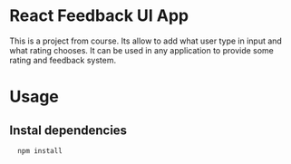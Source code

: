 # React Feedback UI App
This is a project from course. Its allow to add what user type in input and what rating chooses. It can be used in any application to provide some rating and feedback system.


# Usage

## Instal dependencies

```
  npm install
```